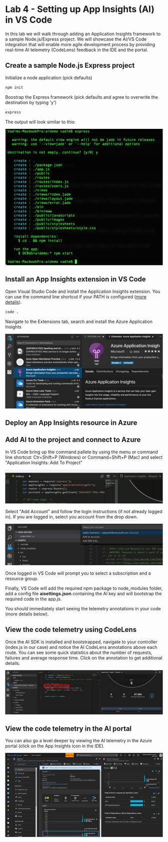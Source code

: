 
# Lab 4 - Setting up App Insights (AI) in VS Code

In this lab we will walk through adding an  Application Insights framework to a sample  Node.js/Express project. We will showcase the AI/VS Code integration that will enable more agile development process by providing real-time AI telemetry (CodeLens) feedback in the IDE and the portal.  

## Create a sample Node.js Express project

Initialize a node application (pick defaults)

``` bash
npm init
```

Boostrap the Express framework (pick defaults and agree to overwrite the destination by typing 'y')

``` bash
express
```

The output will look similar to this:

![express](/images/lab4-express.png)

## Install an App Insights extension in VS Code

Open Visual Studio Code and install the Application Insights extension. You can use the command line shortcut if your PATH is configured ([more details](https://code.visualstudio.com/docs/setup/setup-overview)).

```bash
code .
```

Navigate to the Extensions tab, search and install the Azure Application Insights

![AI Extention](/images/lab4-ai-ext.png)

## Deploy an App Insights resource in Azure
## Add AI to the project and connect to Azure
In VS Code bring up the command pallete by using the menu or command line shortcut: Ctr+Shift+P (Windows) or Command+Shift+P (Mac) and select "Application Insights: Add To Project"

![Command Palette](/images/lab4-vscode-ai.gif)

Select "Add Account" and follow the login instructions (if not already logged in). If you are logged in, select you account from the drop down.

![AI Login](/images/lab4-ai-account.png)

Once logged in VS Code will prompt you to select a subscription and a resource group. 

Finally, VS Code will add the required npm package to node_modules folder, add a config file **aisettings.json** containing the AI key and will bootstrap the required code in the app.js.

You should immediately start seeing the telemetry annotations in your code (more details below).

## View the code telemetry using CodeLens

Once the AI SDK is installed and bootstrapped, navigate to your controller (index.js in our case) and notice the AI CodeLens annotations above each route. You can see some quick statistics about the number of requests, failures and average response time. Click on the annotation to get additional details.

![AI CodeLens](/images/lab4-ai-telemetry-ide.png)

## View the code telemetry in the AI portal

You can also go a level deeper by viewing the AI telemetry in the Azure portal (click on the App Insights icon in the IDE).

![AI Portal](/images/lab4-ai-telemetry-portal.png)
